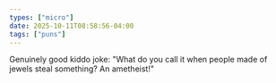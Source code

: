```yaml
---
types: ["micro"]
date: 2025-10-11T08:58:56-04:00
tags: ["puns"]
---
```

Genuinely good kiddo joke: "What do you call it when people made of jewels steal something? An ametheist!"
